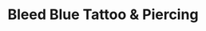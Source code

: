 ---
title: "Bleed Blue Tattoo & Piercing"
url: /lexington/bleed-blue-tattoo-und-piercing/
shop: Tattoo
---